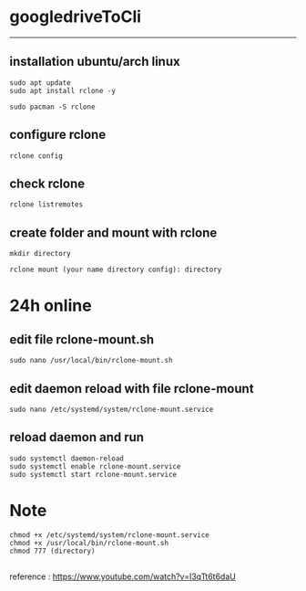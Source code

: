 # googledriveToCli

---

## installation ubuntu/arch linux

```
sudo apt update
sudo apt install rclone -y
```
```
sudo pacman -S rclone
```

## configure rclone
```
rclone config
```

## check rclone
```
rclone listremotes
```

## create folder and mount with rclone
```
mkdir directory
```
```
rclone mount (your name directory config): directory
```

# 24h online

## edit file rclone-mount.sh 
```
sudo nano /usr/local/bin/rclone-mount.sh
```

## edit daemon reload with file rclone-mount

```
sudo nano /etc/systemd/system/rclone-mount.service
```

## reload daemon and run
```
sudo systemctl daemon-reload
sudo systemctl enable rclone-mount.service
sudo systemctl start rclone-mount.service
```

# Note
```
chmod +x /etc/systemd/system/rclone-mount.service
chmod +x /usr/local/bin/rclone-mount.sh
chmod 777 (directory)
```

##

reference :
https://www.youtube.com/watch?v=I3qTt6t6daU




